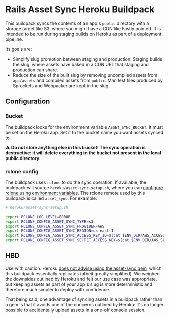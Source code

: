 # Rails Asset Sync Heroku Buildpack

This buildpack syncs the contents of an app's `public` directory with a storage target like S3, where you might have a CDN like Fastly pointed. It is intended to be run during staging builds on Heroku as part of a deployment pipeline.

Its goals are:

- Simplify slug promotion between staging and production. Staging builds the slug, where assets have baked in a CDN URL that staging and production can share.
- Reduce the size of the built slug by removing uncompiled assets from `app/assets` and compiled assets from `public`. Manifest files produced by Sprockets and Webpacker are kept in the slug.

## Configuration

### Bucket

The buildpack looks for the environment variable `ASSET_SYNC_BUCKET`. It must be set on the Heroku app. Set it to the bucket name you want assets synced to.

⚠️ **Do not store anything else in this bucket! The sync operation is destructive: it will delete everything in the bucket not present in the local public directory**.

### rclone config

The buildpack uses `rclone` to do the sync operation. If available, the buildpack will source `heroku/asset-sync-setup.sh`, where you can [configure rclone using environment variables](https://rclone.org/docs/#environment-variables). The rclone remote used by this buildpack is called `asset_sync`. For example:

```sh
# heroku/asset-sync-setup.sh

export RCLONE_LOG_LEVEL=ERROR
export RCLONE_CONFIG_ASSET_SYNC_TYPE=s3
export RCLONE_CONFIG_ASSET_SYNC_PROVIDER=AWS
export RCLONE_CONFIG_ASSET_SYNC_REGION=us-east-1
export RCLONE_CONFIG_ASSET_SYNC_ACCESS_KEY_ID=$(cat $ENV_DIR/AWS_ACCESS_KEY)
export RCLONE_CONFIG_ASSET_SYNC_SECRET_ACCESS_KEY=$(cat $ENV_DIR/AWS_SECRET_KEY)
```

## HBD

Use with caution. Heroku [does not advise using the asset-sync gem](https://devcenter.heroku.com/articles/please-do-not-use-asset-sync), which this buildpack essentially replicates (albeit greatly simplified). We weighed the downsides outlined by Heroku and felt our use case was appropriate, but keeping assets as part of your app's slug is more deterministic and therefore much simpler to deploy with confidence.

That being said, one advantage of syncing assets in a buildpack rather than a gem is that it avoids one of the concerns outlined by Heroku: it's no longer possible to accidentally upload assets in a one-off console session.
